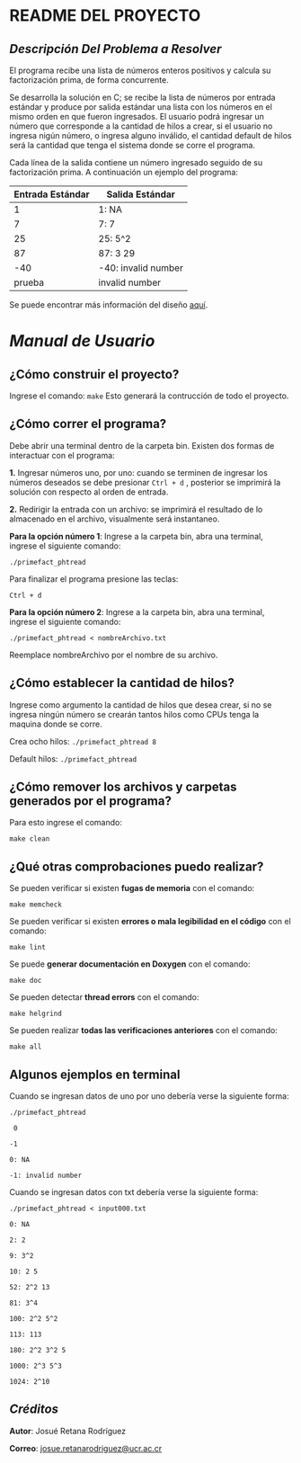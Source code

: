 # README DEL PROYECTO
## _Descripción Del Problema a Resolver_


El programa recibe una lista de números enteros positivos y calcula su factorización prima, de forma concurrente.

Se desarrolla la solución en C; se recibe la lista de números por entrada estándar y produce por salida 
estándar una lista con los números en el mismo orden en que fueron ingresados. El usuario podrá ingresar un número que corresponde a la cantidad de hilos a crear, si el usuario no ingresa nigún número, o ingresa alguno inválido, el cantidad default de hilos será la cantidad que tenga el sistema donde se corre el programa. 

Cada línea de la salida 
contiene un número ingresado seguido de su factorización prima. A continuación un ejemplo del programa:

| Entrada Estándar | Salida Estándar |
| ------ | ------ |
| 1 | 1: NA |
| 7 | 7: 7 |
| 25 | 25: 5^2 |
| 87 | 87: 3 29 |
| -40 | -40: invalid number |
| prueba | invalid number |

Se puede encontrar más información del diseño [aquí](https://github.com/JosueRR/ppc21b-04-josue_retana/blob/master/Tareas/Tarea02/primefact_pthread/design/readme.md).

# _Manual de Usuario_
## ¿Cómo construir el proyecto?
Ingrese el comando:
`make`
Esto generará la contrucción de todo el proyecto.
## ¿Cómo correr el programa?
Debe abrir una terminal dentro de la carpeta bin. Existen dos formas de interactuar con el programa:

**1.** Ingresar números uno, por uno: cuando se terminen de ingresar los números deseados se debe presionar `Ctrl + d` , posterior se imprimirá la solución con respecto al orden de entrada.

**2.** Redirigir la entrada con un archivo: se imprimirá el resultado de lo almacenado en el archivo, visualmente será instantaneo.

**Para la opción número 1**:
Ingrese a la carpeta bin, abra una terminal, ingrese el siguiente comando:

`./primefact_phtread`

Para finalizar el programa presione las teclas:

`Ctrl + d`

**Para la opción número 2**:
Ingrese a la carpeta bin, abra una terminal, ingrese el siguiente comando:

`./primefact_phtread < nombreArchivo.txt`

Reemplace nombreArchivo por el nombre de su archivo.

## ¿Cómo establecer la cantidad de hilos?
Ingrese como argumento la cantidad de hilos que desea crear, si no se ingresa ningún número se crearán tantos hilos como CPUs tenga la maquina donde se corre.

Crea ocho hilos: `./primefact_phtread 8`

Default hilos: `./primefact_phtread `

## ¿Cómo remover los archivos y carpetas generados por el programa?
Para esto ingrese el comando:

`make clean`

## ¿Qué otras comprobaciones puedo realizar?
Se pueden verificar si existen **fugas de memoria** con el comando:

`make memcheck`

Se pueden verificar si existen **errores o mala legibilidad en el código** con el comando:

`make lint`

Se puede **generar documentación en Doxygen** con el comando:

`make doc`

Se pueden detectar **thread errors** con el comando:

`make helgrind`

Se pueden realizar **todas las verificaciones anteriores** con el comando:

`make all`

## Algunos ejemplos en terminal
Cuando se ingresan datos de uno por uno debería verse la siguiente forma:

`./primefact_phtread`

` 0`

`-1`

`0: NA`

`-1: invalid number`

Cuando se ingresan datos con txt debería verse la siguiente forma:

`./primefact_phtread < input000.txt`

`0: NA`

`2: 2`

`9: 3^2`

`10: 2 5`

`52: 2^2 13`

`81: 3^4`

`100: 2^2 5^2`

`113: 113`

`180: 2^2 3^2 5`

`1000: 2^3 5^3`

`1024: 2^10`

## _Créditos_

**Autor**: Josué Retana Rodríguez

**Correo**: josue.retanarodriguez@ucr.ac.cr
